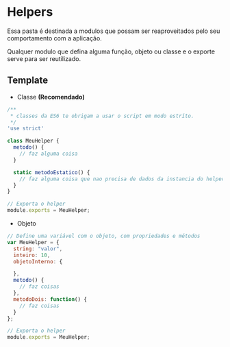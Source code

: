# Helpers

Essa pasta é destinada a modulos que possam ser reaproveitados pelo seu comportamento com a aplicação.

Qualquer modulo que defina alguma função, objeto ou classe e o exporte serve para ser reutilizado.

## Template

- Classe **(Recomendado)**

```js
/**
 * classes da ES6 te obrigam a usar o script em modo estríto.
 */
'use strict'

class MeuHelper {
  metodo() {
    // faz alguma coisa
  }

  static metodoEstatico() {
    // faz alguma coisa que nao precisa de dados da instancia do helper.
  }
}

// Exporta o helper
module.exports = MeuHelper;
```
- Objeto

```js
// Define uma variável com o objeto, com propriedades e métodos
var MeuHelper = {
  string: "valor",
  inteiro: 10,
  objetoInterno: {

  },
  metodo() {
    // faz coisas
  },
  metodoDois: function() {
    // faz coisas
  }
};

// Exporta o helper
module.exports = MeuHelper;
```
